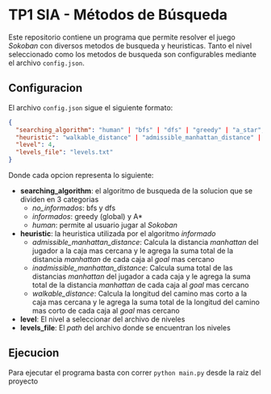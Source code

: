 # TP1 SIA - Métodos de Búsqueda

Este repositorio contiene un programa que permite resolver el juego _Sokoban_ con diversos metodos de busqueda y heuristicas. 
Tanto el nivel seleccionado como los metodos de busqueda son configurables mediante el archivo `config.json`. 

## Configuracion

El archivo `config.json` sigue el siguiente formato:
```json
{
  "searching_algorithm": "human" | "bfs" | "dfs" | "greedy" | "a_star",
  "heuristic": "walkable_distance" | "admissible_manhattan_distance" | "inadmissible_manhattan_distance",
  "level": 4,
  "levels_file": "levels.txt"
}
```

Donde cada opcion representa lo siguiente:
- **searching_algorithm**: el algoritmo de busqueda de la solucion que se dividen en 3 categorias
    - _no_informados_: bfs y dfs
    - _informados_: greedy (global) y A*
    - _human_: permite al usuario jugar al _Sokoban_
- **heuristic**: la heuristica utilizada por el algoritmo _informado_
    - _admissible_manhattan_distance_: Calcula la distancia _manhattan_ del jugador a la caja mas cercana y le agrega la suma total de la distancia _manhattan_ de cada caja al _goal_ mas cercano
    - _inadmissible_manhattan_distance_: Calcula suma total de las distancias _manhattan_ del jugador a cada caja y le agrega la suma total de la distancia _manhattan_ de cada caja al _goal_ mas cercano
    - _walkable_distance_: Calcula la longitud del camino mas corto a la caja mas cercana y le agrega la suma total de la longitud del camino mas corto de cada caja al _goal_ mas cercano
- **level**: El nivel a seleccionar del archivo de niveles
- **levels_file**: El _path_ del archivo donde se encuentran los niveles

## Ejecucion
Para ejecutar el programa basta con correr `python main.py` desde la raiz del proyecto

